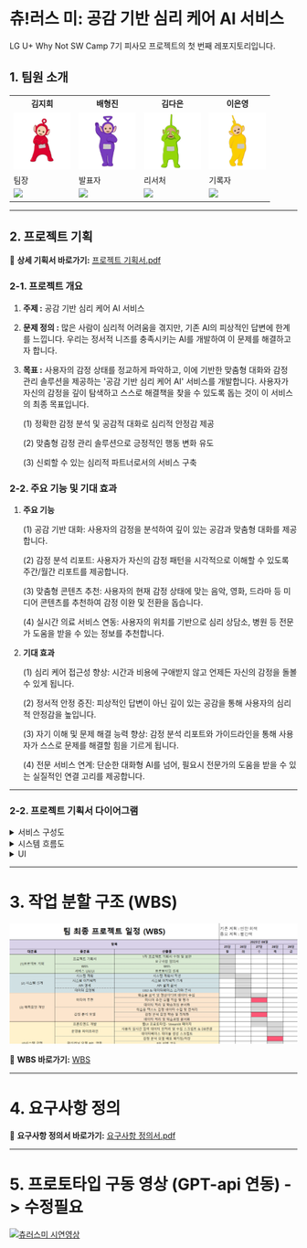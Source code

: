 # 츄!러스 미: 공감 기반 심리 케어 AI 서비스

LG U+ Why Not SW Camp 7기 피사모 프로젝트의 첫 번째 레포지토리입니다.

## 1. 팀원 소개

<table>
  <tr>
    <th>김지희</th>
    <th>배형진</th>
    <th>김다은</th>
    <th>이은영</th>
  </tr>
  <tr>
    <td><img src="소개캐릭터/뽀.jpg" width="100"/></td>
    <td><img src="소개캐릭터/보라돌이.jpg" width="100"/></td>
    <td><img src="소개캐릭터/뚜비.jpg" width="100"/></td>
    <td><img src="소개캐릭터/나나.jpg" width="100"/></td>
  </tr>
  <tr>
    <td>팀장</td>
    <td>발표자</td>
    <td>리서처</td>
    <td>기록자</td>
  </tr>
  <tr>
    <td>
      <a href="https://github.com/jihuikim45">
        <img src="https://img.shields.io/badge/GitHub-Link-black?logo=github&style=flat"/>
      </a>
    </td>
    <td>
      <a href="https://github.com/bhjin97">
        <img src="https://img.shields.io/badge/GitHub-Link-black?logo=github&style=flat"/>
      </a>
    </td>
    <td>
      <a href="https://github.com/damdam1219">
        <img src="https://img.shields.io/badge/GitHub-Link-black?logo=github&style=flat"/>
      </a>
    </td>
    <td>
      <a href="https://github.com/2rlo0">
        <img src="https://img.shields.io/badge/GitHub-Link-black?logo=github&style=flat"/>
      </a>
    </td>
  </tr>
</table>

---
## 2. 프로젝트 기획
🔗 **상세 기획서 바로가기:** [프로젝트 기획서.pdf](2프로젝트_산출물/2차프로젝트_기획서(산출물).pdf)


### 2-1. 프로젝트 개요
1. **주제 :**
공감 기반 심리 케어 AI 서비스

2. **문제 정의 :** 많은 사람이 심리적 어려움을 겪지만, 기존 AI의 피상적인 답변에 한계를 느낍니다. 우리는 정서적 니즈를 충족시키는 AI를 개발하여 이 문제를 해결하고자 합니다.

3. **목표 :** 사용자의 감정 상태를 정교하게 파악하고, 이에 기반한 맞춤형 대화와 감정 관리 솔루션을 제공하는 '공감 기반 심리 케어 AI' 서비스를 개발합니다. 사용자가 자신의 감정을 깊이 탐색하고 스스로 해결책을 찾을 수 있도록 돕는 것이 이 서비스의 최종 목표입니다.

    (1) 정확한 감정 분석 및 공감적 대화로 심리적 안정감 제공

    (2) 맞춤형 감정 관리 솔루션으로 긍정적인 행동 변화 유도

    (3) 신뢰할 수 있는 심리적 파트너로서의 서비스 구축

### 2-2. 주요 기능 및 기대 효과
1. **주요 기능**

    (1) 공감 기반 대화: 사용자의 감정을 분석하여 깊이 있는 공감과 맞춤형 대화를 제공합니다.

    (2) 감정 분석 리포트: 사용자가 자신의 감정 패턴을 시각적으로 이해할 수 있도록 주간/월간 리포트를 제공합니다.

    (3) 맞춤형 콘텐츠 추천: 사용자의 현재 감정 상태에 맞는 음악, 영화, 드라마 등 미디어 콘텐츠를 추천하여 감정 이완 및 전환을 돕습니다.

    (4) 실시간 의료 서비스 연동: 사용자의 위치를 기반으로 심리 상담소, 병원 등 전문가 도움을 받을 수 있는 정보를 추천합니다.

2. **기대 효과**

    (1) 심리 케어 접근성 향상: 시간과 비용에 구애받지 않고 언제든 자신의 감정을 돌볼 수 있게 됩니다.

    (2) 정서적 안정 증진: 피상적인 답변이 아닌 깊이 있는 공감을 통해 사용자의 심리적 안정감을 높입니다.

    (3) 자기 이해 및 문제 해결 능력 향상: 감정 분석 리포트와 가이드라인을 통해 사용자가 스스로 문제를 해결할 힘을 기르게 됩니다.

    (4) 전문 서비스 연계: 단순한 대화형 AI를 넘어, 필요시 전문가의 도움을 받을 수 있는 실질적인 연결 고리를 제공합니다.

---

### 2-2. 프로젝트 기획서 다이어그램
<details><summary>서비스 구성도
</summary>
<img src="2차프로젝트_img/2차프로젝트_서비스구성도.png" />
  </details>

  <details><summary>시스템 흐름도
</summary>
<img src="2차프로젝트_img/2차프로젝트_시스템흐름도.png" />
  </details>

  <details><summary>UI
</summary>
 <tr>
    <td><img src="2차프로젝트_img/2차프로젝트_메인화면dashboard.png" /></td>
    <td><img src="2차프로젝트_img/2차프로젝트_비회원dashboard.png" /></td>
    <td><img src="2차프로젝트_img/2차프로젝트_챗봇dashboard.png" /></td>
    <td><img src="2차프로젝트_img/2차프로젝트_관리자dashboard.png"/></td>
  </tr>
    
 </details>
 
  ---

# 3. 작업 분할 구조 (WBS)

 <img src="2차프로젝트_img/2차프로젝트_WBS.png">
 
🔗 **WBS 바로가기:** [WBS](2프로젝트_산출물/2차프로젝트_WBS(산출물).xlsx)


---

# 4. 요구사항 정의

🔗 **요구사항 정의서 바로가기:** [요구사항 정의서.pdf](2프로젝트_산출물/2차프로젝트_요구사항_정의서(산출물))

---
  

# 5. 프로토타입 구동 영상 (GPT-api 연동) -> 수정필요
[![츄러스미 시연영상](https://img.youtube.com/vi/K_wrcCBADBs/0.jpg)](https://youtu.be/K_wrcCBADBs)

  <br>
